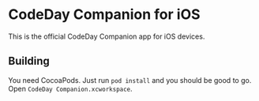 # CodeDay Companion for iOS

This is the official CodeDay Companion app for iOS devices.

## Building

You need CocoaPods. Just run `pod install` and you should be good to go. Open `CodeDay Companion.xcworkspace`.